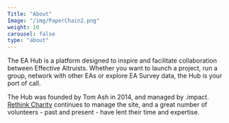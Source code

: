 ```yaml
---
Title: "About"
Image: "/img/PaperChain2.png"
weight: 10
carousel: false
type: "about"
---
```


The EA Hub is a platform designed to inspire and facilitate collaboration between Effective Altruists. Whether you want to launch a project, run a group, network with other EAs or explore EA Survey data, the Hub is your port of call.

The Hub was founded by Tom Ash in 2014, and managed by .impact. <a href="https://rtcharity.org/">Rethink Charity</a> continues to manage the site, and a great number of volunteers - past and present - have lent their time and expertise.

